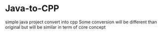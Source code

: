 # Java-to-CPP

simple java project convert into cpp
Some conversion will be different than original but will be similar in term of core concept
